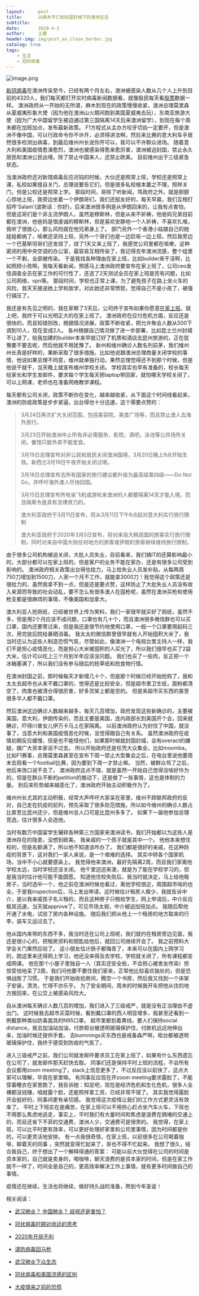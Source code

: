```yaml
---
layout:     post
title:      从麻木不仁到封国封城下的澳洲生活
subtitle:   
date:       2020-4-2
author:     土猪
header-img: img/post_au_close_border.jpg
catalog: true
tags:
    - 生活
    - 冠状病毒
---
```




![image.png](https://cdn.steemitimages.com/DQmav48ofP322GAkTdoho6ifHxmv5JYMwnj6S6fY7c14UAL/image.png)

[新冠病毒](http://livinginau.life/2020/03/20/%E6%96%B0%E5%86%A0%E8%82%BA%E7%82%8E%E6%9D%A5%E6%BA%90%E4%B9%8B%E6%8E%A2%E8%AE%A8/)在澳洲传染至今，已经有两个月左右，澳洲被感染人数从几个人上升到目前的4320人，我们每天都打开实时病毒新闻数据看，就像股民每天看[股票](http://livinginau.life/2020/02/20/%E6%88%91%E4%B8%8E%E8%82%A1%E5%B8%82%E7%9A%84%E7%BC%98%E4%B9%8B%E9%99%88%E5%B9%B4%E5%BE%80%E4%BA%8B/)数据一样。 澳洲政府从一开始的无所谓，麻木到现在的政策慢慢收紧，澳洲总理莫里森从夏威夷形象大使（因为他在澳洲山火期间跑到美国夏威夷去玩），东南亚旅游大使（因为广大中国留学生被迫通过第三国隔离14天后来澳洲留学），到现在每个周末都在加班加点，发布最新政策。 F1方程式从主办方咬牙切齿一定要开，但是澳洲不像中国，可以行政命令你不许开，必须得讲法啊，然后来比赛的意大利车手居然很多检测出病毒，到最后维州州长说你开可以，我可以不许群众进场。 随着意大利和美国疫情愈演愈烈，澳洲也被感染得愈来愈厉害，澳洲被迫封国，禁止永久居民和澳洲公民出境，除了禁止中国来人，还禁止欧美。 目前维州出于三级紧急状态。



当澳洲政府还对新馆病毒反应迟钝的时候，大伙还是照常上班，学校还是照常上课，私校如果擅自关门，总理说要告它们，但是很多私校根本置之不理，照样关门，但是公校还是照常上学。 那段时间，哥除了听新闻，骂政府之外，就是胆颤心惊地上班，我旁边坐着一个伊朗哥们，我们还挺友好的，每天早晨，我们互相打招呼'Salam'(波斯话：你好)，后来澳洲很多例是从伊朗回来的，让我有点害怕，但是这哥们是个非主流伊朗人，虽然是穆斯林，但是从来不祈祷，他爸妈兄弟目前都在澳洲，他爸妈是很虔诚的穆斯林，但是喜欢安静地一个人祈祷，不喜欢扎堆，我听了很放心，那么风险就在他兄弟身上了。  部门另外一个香港小姑娘自己的她娃娃都病了，咳嗽还坚持上班，另外一个哥们也是一边巨咳一边上班，然后我旁边一个巴基斯坦哥们还发烧了，烧了1天又来上班了，我感觉公司里都在咳嗽，这种密闭的用中央空调的办公室，最容易互相传染了，我记得去年澳洲流感，整个组里一个不剩，全部被传染。  于是我找各种理由在家上班，比如builder来干活啊，比如照顾小孩啊，我每天看新闻，预感马上澳洲政府要宣布在家上班了，公司ceo发信调查全员在家工作的可行性了，还选了2天测试全员在家上班是否有问题，比如公司网络，vpn等。 那段时间，学校也正常上课，为了避免孩子在路上坐火车的风险，我天天接送她上学和放学，对此她还非常愤怒，觉得自己不是小孩了，被强行镇压了。 



我还是有先见之明的，我在家赖了3天后，公司终于宣布如果你愿意[在家上班](http://livinginau.life/2020/02/12/%E5%9C%A8%E5%AE%B6%E5%8A%9E%E5%85%AC%E4%BD%93%E9%AA%8C/)，就上吧，我终于可以光明正大的在家上班了。 澳洲政府在应付危机方面，反应还是很快的，而且知错则改，根据情况进展，政策不断收紧，把允许聚会人数从500下调到10人，现在变成2人。 各州根据自己情况做了进一步部署，比如昆士兰州封城不让进了，给我加建的builder本来早就订好了机票和酒店去昆州旅游的，正在犹豫要不要去呢，然后他就不用犹豫了。 新州和维州确诊人数名列前茅，我们维州州长真是好样的，果断采取了很多措施，比如他说跟澳洲总理商量关闭学校的事情，他说如果总理不同意，维州就单独行动，果然总理觉得还不到那个时候，但是他说干就干，当天晚上就宣布维州学校关闭。 学校其实也早有准备的，校长每天给家长和学生发邮件，要求每个学生每天把laptop带回家，就怕哪天学校关闭了，可以上网课，老师也在准备网络教学课程。 




每天都有公司关闭，政策不断你在变化，越来越收紧，从下面这个时间线看起来，澳洲的防疫政策是步步紧逼，出台得也十分迅速，这个需要点赞的：

> 3月24日再次扩大关闭范围，包括美容院，美食广场等，而且禁止澳人去海外旅行。
>
> 3月23日开始澳洲中止所有非必需服务，影院，酒吧，泳池等公共场所关闭。餐馆只能外卖不能堂食。
>
> 3月19日总理宣布对非公民和居民关闭澳洲国境，3月20日晚上9点开始生效。新西兰3月19日午夜开始关闭过境。
>
> 3月18日总理宣布去所有国家的旅行建议都升级为最高级第四级——Do Not Go，并呼吁海外澳人尽快回国。
>
> 3月15日总理宣布所有坐飞机或游轮来澳洲的人都要隔离14天才能入境，而且隔离令是具有法律效力的。
>
> 澳大利亚政府于3月11日宣布，将从3月11日下午6点起对意大利实行旅行限制
>
> 澳大利亚政府于2020年3月5日宣布，将对来自大韩民国的旅客实行旅行限制，同时对来自中国大陆任何地方的旅客或伊朗的旅客继续维持旅行限制。
>


由于很多公司机构被迫关闭，大批人员失业，目前看来，我们搞IT的还算影响最小的，大部分都可以在家上班的，但是客户的业务不能在家办，还是有很多公司受到影响的。 澳洲政府相关政策出台得也给力，马上给失业人员发补贴，从每两周750刀增加到1500刀，人家一个月不工作，就能拿3000刀！我觉得这个政策还是很给力的，虽然我拿不到一点，但是还是要点赞，这样防止了大批失业人员没有收入来源而导致的社会动乱，要不怎么有很多澳人在囤枪呢，虽然在澳洲买枪和使用枪支都是很麻烦的事情，不像美国和加拿大。 





澳大利亚人抢厕纸，已经被世界上传为笑料，我们一家很早就买好了厕纸，虽然不多，但是用2个月应该不成问题，口罩也有几十个，而且澳洲很多微信群也可以买口罩，国内还要寄过来，但是我还是很节约地使用口罩，一般一个口罩要用起码三次，用完放后院给暴晒消毒。 我太太的微信群里很早就有人开始囤积大米了，我当时还认为这些人制造恐慌气氛，尽管如此，像澳洲一个电视台里主持人一样，我们不是担心疫情恶化，而是担心大米被囤积的人买光了，所以我们很早也买了2袋大米，估计可以吃上三个月到半年应该没问题。 我们也买了一些肉，反正把一个冰箱塞满了，所以我们没有参与随后的抢草纸和抢食物行情。 




在澳洲封国之前，那时候每天才新增几十个，但是那个时候已经开始抢购了，我和太太去超市也从来不戴口罩的，觉得还是比较安全，但是超市里卫生纸，面粉都清空了，肉类也被清仓得很厉害，好多货架上都是空的。 但是来超市买东西的甚至很多华人都不戴口罩。




然后澳洲这边确诊人数越来越多，每天几百增加，政府发现这些新确诊的，主要被美国，意大利，伊朗传染的，而且主要是美国，连内政部长到美国开个会，回来就确诊，吓得川普女儿伊万卡马上在家隔离。 以前澳洲政府认为封住了中国，就没事了，当意大利和美国疫情恶化时候，没觉得跟自己有关系。 虽然澳洲政府在疫情初期反应缓慢，但是也不能怪他们，如果那时候就封国封城，会有overact的嫌疑，跟广大资本家说不过去。 所以开始政府还是任凭大众集会，比如moomba，比如F1赛事，总理莫里森甚至在宣布下周一禁止大型集会之后，在电台里说他要周末去观看一个football比赛，因为要到下周一才禁止嘛。 当然，被群众骂了之后，他后来改口说不去了。  澳洲政府这点不错，就是虽然一开始自己觉得没啥好作为的，但是在群众不断的petition的推动下，还是做了一些事情，这也是体制的力量。 到后来形势越来越恶化了，澳洲政府开始主动积极作为了。





维州州长尤其的主动积极，经常大声呼吁大家呆在家里，维州不顾联邦政府的反对，自己走在抗疫的前列，预先采取了很多防范措施，所以如今维州的确诊人数占比甚至比昆州还少，但是维州总人口可是比昆州多多了。 如果下一届他参加总理竞选，估计很多人会选他。




当时有数万中国留学生辗转各种第三方国家来澳洲读书，我们开始都以为这些人是澳洲存在的隐患，没想到欧美。 我亲戚的一个孩子就是其中一个。 他他本来想住校的，但是名额满了，所以他不知道该咋办了。 我们都是很好的亲戚，在这种防疫的背景下，这对我们一家人来说，是一个艰难的选择。 其实中转各个国家机场，当中不小心就要感染上。 我觉得他来澳洲，最好先隔离2周，而且我们家离他学校太远，当时学校还没关闭。 他千里迢迢来澳，就是为了能在学校学习的，但是我当时估计他可能不能圆愿。 知道他住校失败后，我当时就决定，马上给他租房子，当时选中一个，他之前在澳洲时候也看过，离他学校很近，周围超市啥的也全，于是我inspection后，马上发出申请，这时候估计租房人极少，我就告诉中介，是以我亲戚孩子名义租的，而且这种房子只租给学生，网上申请后，中介反应极其迅速，当天就approve了，可见市场太弱，中介被迫加班加点。 我随后帮他开通了水电，试验了房内各种设施。 随后我们把从他上一个租房的地方取来的行李，装车又运过去了。




他从国内来带的东西不多，我当时还在公司上班呢，我们就约在租房旁边见面，我还是很小心的，把租房资料和钥匙给他后，就回公司继续开会了。 我之前预料大学会关门果然应验了。 这小朋友估计肠子都悔青了，本来可以在国内上网学习的，跑这里来还得网上学习，他还没来得及去学校，学校就关闭了，所有课程都变成网课。 他在那个小屋子里独自一人（其实还安全些，不会担心被舍友传染）担惊受怕地呆了2周，我们问他要不要住我们家来，正常他比较喜欢独处的，但是恐惧战胜了习惯。 于是我们开始收拾房间，腾空一个书房，然后我又找到一个床架子安装，清洗，忙得不亦乐乎。 为了安全期间，周末的时候我开车把他从住的地方接回来，在公交上被感染风险大。 





自从澳洲每天确诊人数几百的增加，我们进入了三级戒严，就是没有正当理由不虚出门。 这时候我去超市买菜时候，看到戴口罩的西人明显增多，我甚至还看到一例戴那种类似防毒面具的N95口罩。 超市里都划着黄线，要人们保持social distance，我去加油站加油，付款柜台被透明玻璃保护住，付款机远远地伸出来，加油时候还提供手套。 去bunnnings买东西也是戒备森严啊，柜台都被透明玻璃保护住，我终于感受到防疫的气氛了。 





进入三级戒严之前，我们公司就发邮件要求员工在家上班了，如果有什么东西遗忘在公司了，就发邮件那天赶快去取。 同事们还是保持平时上班的流程，不会所有会议都用zoom meeting了，slack上信息更多了，不过反应没以前快了，这点大家可以理解，毕竟在家里嘛。 有同事反应现在开zoom meeting要求露脸了，不能穿着睡衣在家里跑了，我告诉她：知足吧，现在是经济危机和生化危机，很多人全裸都没钱赚，咱就露个脸，还能照样拿工资，已经非常不错了。 其实我觉得露脸开会挺好的，同事间更有亲切感。 我觉得这次疫情让我们的工作方式更灵活有效率了。 平时上下班实在是痛苦，在家上班可以不用担心赶点坐汽车火车，下班也不用那么焦虑地逃走，事实上，平时我们有大量时间和焦虑是浪费在拥堵的交通上的，而且还省下不菲的交通费，澳洲人少，交通费可是很贵的。 我觉得，在家上班，可以比平时更有效率，可以更好处理好家里和公司里事情，因为时间都是你的，可以更灵活地安排。 有一点我很奇怪，在家上班，以前很多在公司喝着咖啡，聊着天的同事 ，突然就变得忙起来了，哥也不得不忙起来。 我想了很久，结合我自己，终于想出了一个解释得通的答案： 可能以前大伙觉得在公司的时间是资本家的，自己就是卖身的，喝咖啡，聊天浪费的是资本家的时间，但是在家工作就不一样了，时间全是自己的，更高效率解决工作上事情，就有更多时间做自己的事情。 




疫情还在继续，生活也将继续，做好持久战的准备，熬到今年圣诞！




相关阅读：


- [武汉肺炎？ 中国肺炎？ 歧视还是害怕？](http://livinginau.life/2020/02/10/%E6%AD%A6%E6%B1%89%E8%82%BA%E7%82%8E_%E4%B8%AD%E5%9B%BD%E8%82%BA%E7%82%8E_%E6%AD%A7%E8%A7%86%E8%BF%98%E6%98%AF%E5%AE%B3%E6%80%95/)

- [冠状病毒时期对命运的思考](http://livinginau.life/2020/02/19/%E5%86%A0%E7%8A%B6%E7%97%85%E6%AF%92%E6%97%B6%E6%9C%9F%E5%AF%B9%E5%91%BD%E8%BF%90%E7%9A%84%E6%80%9D%E8%80%83/)

- [2020年开局不利](http://livinginau.life/2020/02/06/2020%E5%BC%80%E5%B1%80%E4%B8%8D%E5%88%A9/)

- [谨防病毒回马枪](http://livinginau.life/2020/02/23/%E8%B0%A8%E9%98%B2%E7%97%85%E6%AF%92%E5%9B%9E%E9%A9%AC%E6%9E%AA/)

- [武汉肺炎下众生态](http://livinginau.life/2020/02/03/%E6%AD%A6%E6%B1%89%E8%82%BA%E7%82%8E%E4%B8%8B%E4%BC%97%E7%94%9F%E6%80%81/)

- [冠状病毒和美国流感的区别](http://livinginau.life/2020/02/11/%E7%BE%8E%E5%9B%BD%E6%B5%81%E6%84%9F%E5%92%8C%E5%86%A0%E7%8A%B6%E7%97%85%E6%AF%92%E5%8C%BA%E5%88%AB/)

- [大疫情来之前的恐慌](http://livinginau.life/2020/03/05/%E5%A4%A7%E7%96%AB%E6%83%85%E6%9D%A5%E4%B9%8B%E5%89%8D%E7%9A%84%E6%81%90%E6%85%8C/)






